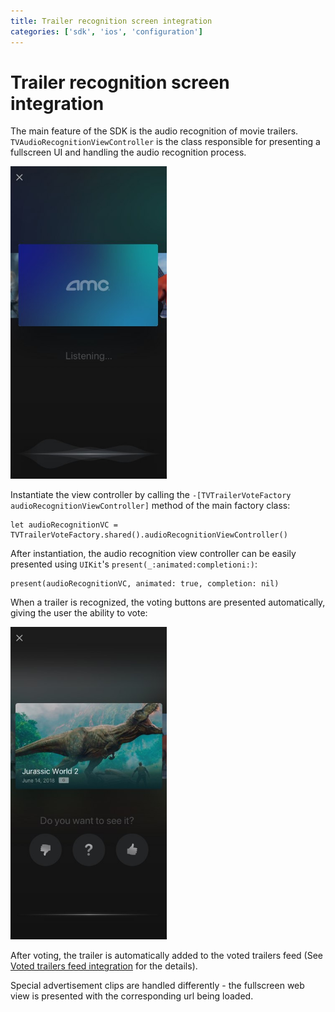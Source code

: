 ```yaml
---
title: Trailer recognition screen integration
categories: ['sdk', 'ios', 'configuration']
---
```


# Trailer recognition screen integration

The main feature of the SDK is the audio recognition of movie trailers. `TVAudioRecognitionViewController` is the class responsible for presenting a fullscreen UI and handling the audio recognition process.

<img src="img_recognition_screen.jpg" width=250/>

Instantiate the view controller by calling the `-[TVTrailerVoteFactory audioRecognitionViewController]` method of the main factory class:

```
let audioRecognitionVC = TVTrailerVoteFactory.shared().audioRecognitionViewController()
```

After instantiation, the audio recognition view controller can be easily presented using `UIKit`'s `present(_:animated:completioni:)`:

```
present(audioRecognitionVC, animated: true, completion: nil)
```

When a trailer is recognized, the voting buttons are presented automatically, giving the user the ability to vote:

<img src="img_recognition_screen_voting.jpg" width=250/>

After voting, the trailer is automatically added to the voted trailers feed (See [Voted trailers feed integration](voted_trailers_feed_integration) for the details).

Special advertisement clips are handled differently - the fullscreen web view is presented with the corresponding url being loaded.
